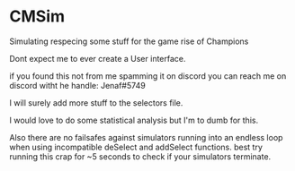 # CMSim
Simulating respecing some stuff for the game rise of Champions

Dont expect me to ever create a User interface.

if you found this not from me spamming it on discord you can reach me on discord witht he handle:
Jenaf#5749

I will surely add more stuff to the selectors file.

I would love to do some statistical analysis but I'm to dumb for this.

Also there are no failsafes against simulators running into an endless loop when using incompatible deSelect and addSelect functions.
best try running this crap for ~5 seconds to check if your simulators terminate.
